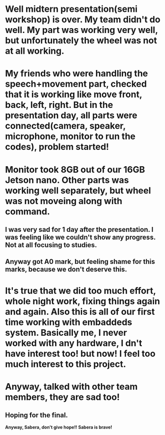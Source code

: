 # Well midtern presentation(semi workshop) is over. My team didn't do well. My part was working very well, but unfortunately the wheel was not at all working.

# My friends who were handling the speech+movement part, checked that it is working like move front, back, left, right. But in the presentation day, all parts were connected(camera, speaker, microphone, monitor to run the codes), problem started!

# Monitor took 8GB out of our 16GB Jetson nano. Other parts was working well separately, but wheel was not moveing along with command.

## I was very sad for 1 day after the presentation. I was feeling like we couldn't show any progress. Not at all focusing to studies.

## Anyway got A0 mark, but feeling shame for this marks, because we don't deserve this. 
# It's true that we did too much effort, whole night work, fixing things again and again. Also this is all of our first time working with embaddeds system. Basically me, I never worked with any hardware, I dn't have interest too! but now! I feel too much interest to this project.

# Anyway, talked with other team members, they are sad too!

## Hoping for the final.

**Anyway, Sabera, don't give hope!!**
**Sabera is brave!**